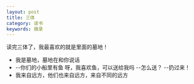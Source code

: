 ```yaml
---
layout: post
title: 三体
category: 读书
keywords: 摘录
---
```


读完三体了，我最喜欢的就是里面的墓地！
* 我是墓地，墓地在和你说话
* --你们的小船里有鱼  呀，我喜欢鱼，可以送给我吗
  --怎么送？
  --扔过来！
* 我来自远方，他们也来自远方，来自不同的远方 
